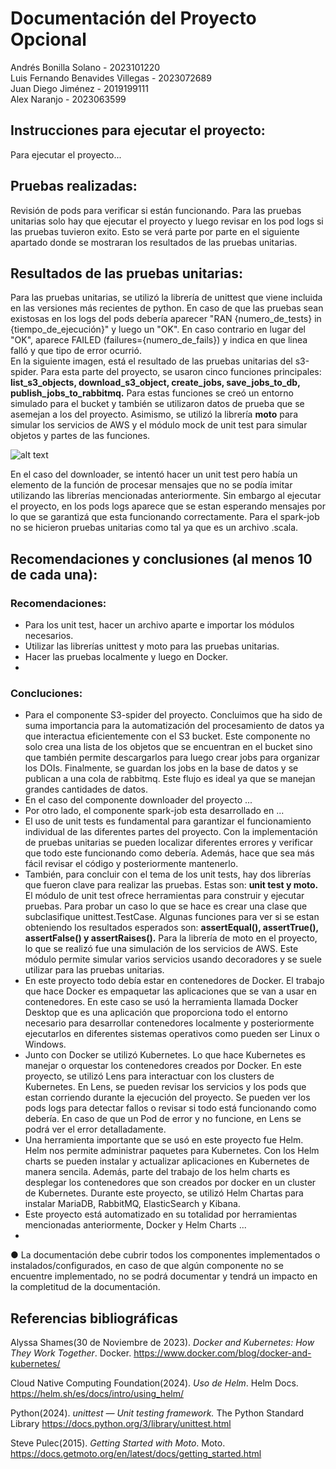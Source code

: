 # Documentación del Proyecto Opcional

Andrés Bonilla Solano - 2023101220  
Luis Fernando Benavides Villegas - 2023072689  
Juan Diego Jiménez - 2019199111  
Alex Naranjo - 2023063599 

## **Instrucciones para ejecutar el proyecto:**
Para ejecutar el proyecto...
## **Pruebas realizadas:** 

Revisión de pods para verificar si están funcionando.
Para las pruebas unitarias solo hay que ejecutar el proyecto y luego revisar en los pod logs si las pruebas tuvieron exito. Esto se verá parte por parte en el siguiente apartado donde se mostraran los resultados de las pruebas unitarias.

## **Resultados de las pruebas unitarias:**
Para las pruebas unitarias, se utilizó la librería de unittest que viene incluida en las versiones más recientes de python. En caso de que las pruebas sean existosas en los logs del pods debería aparecer "RAN {numero_de_tests} in {tiempo_de_ejecución}" y luego un "OK". En caso contrario en lugar del "OK", aparece FAILED (failures={numero_de_fails}) y indica en que linea falló y que tipo de error ocurrió.  
En la siguiente imagen, está el resultado de las pruebas unitarias del s3-spider. Para esta parte del proyecto, se usaron cinco funciones principales: **list_s3_objects, download_s3_object, create_jobs, save_jobs_to_db, publish_jobs_to_rabbitmq.** Para estas funciones se creó un entorno simulado para el bucket y también se utilizaron datos de prueba que se asemejan a los del proyecto. Asimismo, se utilizó la librería **moto** para simular los servicios de AWS y el módulo mock de unit test para simular objetos y partes de las funciones.

 ![alt text](image-1.png) 

 En el caso del downloader, se intentó hacer un unit test pero había un elemento de la función de procesar mensajes que no se podía imitar utilizando las librerías mencionadas anteriormente. Sin embargo al ejecutar el proyecto, en los pods logs aparece que se estan esperando mensajes por lo que se garantizá que esta funcionando correctamente.
 Para el spark-job no se hicieron pruebas unitarias como tal ya que es un archivo .scala. 

## **Recomendaciones y conclusiones (al menos 10 de cada una):**

### Recomendaciones:

- Para los unit test, hacer un archivo aparte e importar los módulos necesarios.
- Utilizar las librerías unittest y moto para las pruebas unitarias. 
- Hacer las pruebas localmente y luego en Docker.
- 

### Concluciones:

+ Para el componente S3-spider del proyecto. Concluimos que ha sido de suma importancia para la automatización del procesamiento de datos ya que interactua eficientemente con el S3 bucket. Este componente no solo crea una lista de los objetos que se encuentran en el bucket sino que también permite descargarlos para luego crear jobs para organizar los DOIs. Finalmente, se guardan los jobs en la base de datos y se publican a una cola de rabbitmq. Este flujo es ideal ya que se manejan grandes cantidades de datos.
+ En el caso del componente downloader del proyecto ...
+ Por otro lado, el componente spark-job esta desarrollado en ...
+ El uso de unit tests es fundamental para garantizar el funcionamiento individual de las diferentes partes del proyecto. Con la implementación de pruebas unitarias se pueden localizar diferentes errores y verificar que todo este funcionando como debería. Además, hace que sea más fácil revisar el código y posteriormente mantenerlo.
+ También, para concluir con el tema de los unit tests, hay dos librerías que fueron clave para realizar las pruebas. Estas son: **unit test y moto.** El módulo de unit test ofrece herramientas para construir y ejecutar pruebas. Para probar un caso lo que se hace es crear una clase que subclasifique unittest.TestCase. Algunas funciones para ver si se estan obteniendo los resultados esperados son: **assertEqual(), assertTrue(),   assertFalse() y assertRaises().** Para la librería de moto en el proyecto, lo que se realizó fue una simulación de los servicios de AWS. Este módulo permite simular varios servicios usando decoradores y se suele utilizar para las pruebas unitarias.
+ En este proyecto todo debía estar en contenedores de Docker. El trabajo que hace Docker es empaquetar las aplicaciones que se van a usar en contenedores. En este caso se usó la herramienta llamada Docker Desktop que es una aplicación que proporciona todo el entorno necesario para desarrollar contenedores localmente y posteriormente ejecutarlos en diferentes sistemas operativos como pueden ser Linux o Windows.
+ Junto con Docker se utilizó Kubernetes. Lo que hace Kubernetes es manejar o orquestar los contenedores creados por Docker. En este proyecto, se utilizó Lens para interactuar con los clusters de Kubernetes. En Lens, se pueden revisar los servicios y los pods que estan corriendo durante la ejecución del proyecto. Se pueden ver los pods logs para detectar fallos o revisar si todo está funcionando como debería. En caso de que un Pod de error y no funcione, en Lens se podrá ver el error detalladamente.
+ Una herramienta importante que se usó en este proyecto fue Helm. Helm nos permite administrar paquetes para Kubernetes. Con los Helm charts se pueden instalar y actualizar aplicaciones en Kubernetes de manera sencila. Además, parte del trabajo de los helm charts es desplegar los contenedores que son creados por docker en un cluster de Kubernetes. Durante este proyecto, se utilizó Helm Chartas para instalar MariaDB, RabbitMQ, ElasticSearch y Kibana.
+ Este proyecto está automatizado en su totalidad por herramientas mencionadas anteriormente, Docker y Helm Charts ...  
+ 

● La documentación debe cubrir todos los componentes implementados o instalados/configurados,
en caso de que algún componente no se encuentre implementado, no se podrá documentar y
tendrá un impacto en la completitud de la documentación.

## Referencias bibliográficas  

Alyssa Shames(30 de Noviembre de 2023). *Docker and Kubernetes: How They Work Together*. Docker. https://www.docker.com/blog/docker-and-kubernetes/ 

Cloud Native Computing Foundation(2024). *Uso de Helm*. Helm Docs. 
https://helm.sh/es/docs/intro/using_helm/ 

Python(2024). *unittest — Unit testing framework.* The Python Standard Library
https://docs.python.org/3/library/unittest.html 

Steve Pulec(2015). *Getting Started with Moto*. Moto. https://docs.getmoto.org/en/latest/docs/getting_started.html 
